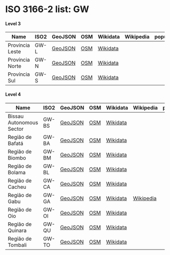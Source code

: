 # ISO 3166-2 list: GW


#### Level 3
Name | ISO2 | GeoJSON | OSM | Wikidata | Wikipedia | population 
--- | --- | --- | --- | --- | --- | --: 
Província Leste | GW-L | [GeoJSON](../../geojson/high/iso2/GW/GW-L.geojson) | [OSM](https://www.openstreetmap.org/relation/3663542) | [Wikidata](https://www.wikidata.org/wiki/Q13378473) |  | 
Província Norte | GW-N | [GeoJSON](../../geojson/high/iso2/GW/GW-N.geojson) | [OSM](https://www.openstreetmap.org/relation/3663587) | [Wikidata](https://www.wikidata.org/wiki/Q13378475) |  | 
Província Sul | GW-S | [GeoJSON](../../geojson/high/iso2/GW/GW-S.geojson) | [OSM](https://www.openstreetmap.org/relation/3663636) | [Wikidata](https://www.wikidata.org/wiki/Q13378476) |  | 


#### Level 4
Name | ISO2 | GeoJSON | OSM | Wikidata | Wikipedia | population 
--- | --- | --- | --- | --- | --- | --: 
Bissau Autonomous Sector | GW-BS | [GeoJSON](../../geojson/high/iso2/GW/GW-BS.geojson) | [OSM](https://www.openstreetmap.org/relation/1761580) | [Wikidata](https://www.wikidata.org/wiki/Q1318549) |  | 
Região de Bafatá | GW-BA | [GeoJSON](../../geojson/high/iso2/GW/GW-BA.geojson) | [OSM](https://www.openstreetmap.org/relation/1761578) | [Wikidata](https://www.wikidata.org/wiki/Q799791) |  | 225,516
Região de Biombo | GW-BM | [GeoJSON](../../geojson/high/iso2/GW/GW-BM.geojson) | [OSM](https://www.openstreetmap.org/relation/1761579) | [Wikidata](https://www.wikidata.org/wiki/Q872228) |  | 93,039
Região de Bolama | GW-BL | [GeoJSON](../../geojson/high/iso2/GW/GW-BL.geojson) | [OSM](https://www.openstreetmap.org/relation/1761581) | [Wikidata](https://www.wikidata.org/wiki/Q151909) |  | 
Região de Cacheu | GW-CA | [GeoJSON](../../geojson/high/iso2/GW/GW-CA.geojson) | [OSM](https://www.openstreetmap.org/relation/1761582) | [Wikidata](https://www.wikidata.org/wiki/Q780838) |  | 192,508
Região de Gabu | GW-GA | [GeoJSON](../../geojson/high/iso2/GW/GW-GA.geojson) | [OSM](https://www.openstreetmap.org/relation/1761583) | [Wikidata](https://www.wikidata.org/wiki/Q872212) | [Wikipedia](http://en.wikipedia.org/wiki/pt%3AGabu%20%28regi%C3%A3o%29) | 214,520
Região de Oio | GW-OI | [GeoJSON](../../geojson/high/iso2/GW/GW-OI.geojson) | [OSM](https://www.openstreetmap.org/relation/1761584) | [Wikidata](https://www.wikidata.org/wiki/Q853991) |  | 224,644
Região de Quinara | GW-QU | [GeoJSON](../../geojson/high/iso2/GW/GW-QU.geojson) | [OSM](https://www.openstreetmap.org/relation/1761585) | [Wikidata](https://www.wikidata.org/wiki/Q862617) |  | 63,610
Região de Tombali | GW-TO | [GeoJSON](../../geojson/high/iso2/GW/GW-TO.geojson) | [OSM](https://www.openstreetmap.org/relation/1761586) | [Wikidata](https://www.wikidata.org/wiki/Q1047255) |  | 91,089
